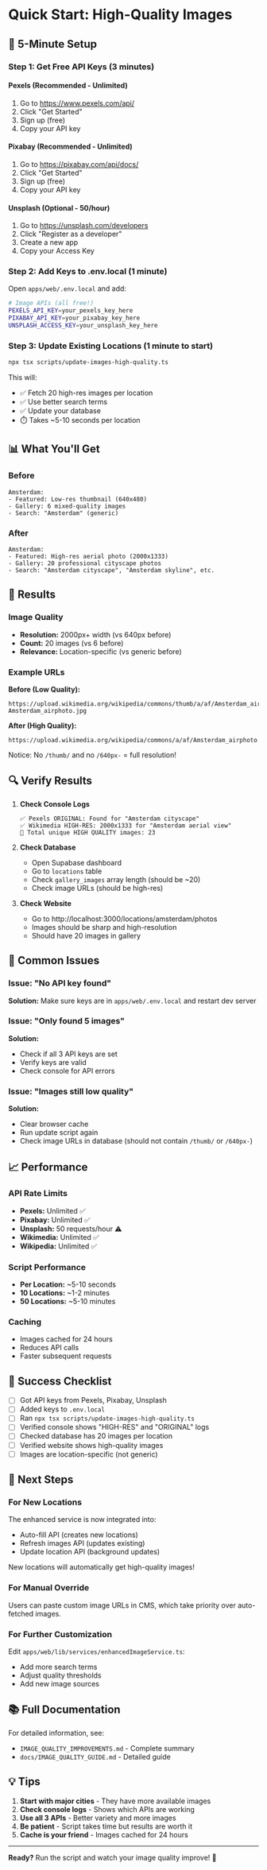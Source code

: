 # Quick Start: High-Quality Images

## 🚀 5-Minute Setup

### Step 1: Get Free API Keys (3 minutes)

#### Pexels (Recommended - Unlimited)
1. Go to https://www.pexels.com/api/
2. Click "Get Started"
3. Sign up (free)
4. Copy your API key

#### Pixabay (Recommended - Unlimited)
1. Go to https://pixabay.com/api/docs/
2. Click "Get Started"
3. Sign up (free)
4. Copy your API key

#### Unsplash (Optional - 50/hour)
1. Go to https://unsplash.com/developers
2. Click "Register as a developer"
3. Create a new app
4. Copy your Access Key

### Step 2: Add Keys to .env.local (1 minute)

Open `apps/web/.env.local` and add:

```bash
# Image APIs (all free!)
PEXELS_API_KEY=your_pexels_key_here
PIXABAY_API_KEY=your_pixabay_key_here
UNSPLASH_ACCESS_KEY=your_unsplash_key_here
```

### Step 3: Update Existing Locations (1 minute to start)

```bash
npx tsx scripts/update-images-high-quality.ts
```

This will:
- ✅ Fetch 20 high-res images per location
- ✅ Use better search terms
- ✅ Update your database
- ⏱️ Takes ~5-10 seconds per location

## 📊 What You'll Get

### Before
```
Amsterdam:
- Featured: Low-res thumbnail (640x480)
- Gallery: 6 mixed-quality images
- Search: "Amsterdam" (generic)
```

### After
```
Amsterdam:
- Featured: High-res aerial photo (2000x1333)
- Gallery: 20 professional cityscape photos
- Search: "Amsterdam cityscape", "Amsterdam skyline", etc.
```

## 🎯 Results

### Image Quality
- **Resolution:** 2000px+ width (vs 640px before)
- **Count:** 20 images (vs 6 before)
- **Relevance:** Location-specific (vs generic before)

### Example URLs

**Before (Low Quality):**
```
https://upload.wikimedia.org/wikipedia/commons/thumb/a/af/Amsterdam_airphoto.jpg/640px-Amsterdam_airphoto.jpg
```

**After (High Quality):**
```
https://upload.wikimedia.org/wikipedia/commons/a/af/Amsterdam_airphoto.jpg
```

Notice: No `/thumb/` and no `/640px-` = full resolution!

## 🔍 Verify Results

1. **Check Console Logs**
   ```
   ✅ Pexels ORIGINAL: Found for "Amsterdam cityscape"
   ✅ Wikimedia HIGH-RES: 2000x1333 for "Amsterdam aerial view"
   🎉 Total unique HIGH QUALITY images: 23
   ```

2. **Check Database**
   - Open Supabase dashboard
   - Go to `locations` table
   - Check `gallery_images` array length (should be ~20)
   - Check image URLs (should be high-res)

3. **Check Website**
   - Go to http://localhost:3000/locations/amsterdam/photos
   - Images should be sharp and high-resolution
   - Should have 20 images in gallery

## 🐛 Common Issues

### Issue: "No API key found"
**Solution:** Make sure keys are in `apps/web/.env.local` and restart dev server

### Issue: "Only found 5 images"
**Solution:** 
- Check if all 3 API keys are set
- Verify keys are valid
- Check console for API errors

### Issue: "Images still low quality"
**Solution:**
- Clear browser cache
- Run update script again
- Check image URLs in database (should not contain `/thumb/` or `/640px-`)

## 📈 Performance

### API Rate Limits
- **Pexels:** Unlimited ✅
- **Pixabay:** Unlimited ✅
- **Unsplash:** 50 requests/hour ⚠️
- **Wikimedia:** Unlimited ✅
- **Wikipedia:** Unlimited ✅

### Script Performance
- **Per Location:** ~5-10 seconds
- **10 Locations:** ~1-2 minutes
- **50 Locations:** ~5-10 minutes

### Caching
- Images cached for 24 hours
- Reduces API calls
- Faster subsequent requests

## 🎉 Success Checklist

- [ ] Got API keys from Pexels, Pixabay, Unsplash
- [ ] Added keys to `.env.local`
- [ ] Ran `npx tsx scripts/update-images-high-quality.ts`
- [ ] Verified console shows "HIGH-RES" and "ORIGINAL" logs
- [ ] Checked database has 20 images per location
- [ ] Verified website shows high-quality images
- [ ] Images are location-specific (not generic)

## 🚀 Next Steps

### For New Locations
The enhanced service is now integrated into:
- Auto-fill API (creates new locations)
- Refresh images API (updates existing)
- Update location API (background updates)

New locations will automatically get high-quality images!

### For Manual Override
Users can paste custom image URLs in CMS, which take priority over auto-fetched images.

### For Further Customization
Edit `apps/web/lib/services/enhancedImageService.ts`:
- Add more search terms
- Adjust quality thresholds
- Add new image sources

## 📚 Full Documentation

For detailed information, see:
- `IMAGE_QUALITY_IMPROVEMENTS.md` - Complete summary
- `docs/IMAGE_QUALITY_GUIDE.md` - Detailed guide

## 💡 Tips

1. **Start with major cities** - They have more available images
2. **Check console logs** - Shows which APIs are working
3. **Use all 3 APIs** - Better variety and more images
4. **Be patient** - Script takes time but results are worth it
5. **Cache is your friend** - Images cached for 24 hours

---

**Ready?** Run the script and watch your image quality improve! 🎨

